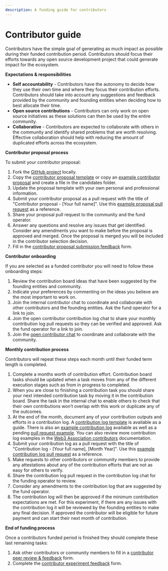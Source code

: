 ```yaml
---
description: A funding guide for contributors
---
```


# Contributor guide

Contributors have the simple goal of generating as much impact as possible during their funded contribution period. Contributors should focus their efforts towards any open source development project that could generate impact for the ecosystem.



**Expectations & responsibilities**

* **Self accountability** - Contributors have the autonomy to decide how they use their own time and where they focus their contribution efforts. Contributors should take into account any suggestions and feedback provided by the community and founding entities when deciding how to best allocate their time.
* **Open source contributions** - Contributors can only work on open source initiatives as these solutions can then be used by the entire community.
* **Collaborative** - Contributors are expected to collaborate with others in the community and identify shared problems that are worth resolving. Effective collaboration should help with reducing the amount of duplicated efforts across the ecosystem.



**Contributor proposal process**

To submit your contributor proposal:

1. Fork the [GitHub project](https://github.com/web3association/contributor-funding-experiment-example) locally.
2. Copy the [contributor proposal template](https://github.com/web3association/contributor-funding/blob/main/contributor-funding-experiment/templates/forms/contributor-proposal.md) or copy an [example contributor proposal](https://github.com/web3association/contributor-funding-experiment-example/tree/main/current-funding-round/candidates) and create a file in the candidates folder.
3. Update the proposal template with your own personal and professional information.
4. Submit your contributor proposal as a pull request with the title of "Contributor proposal - \[Your full name]". Use this [example proposal pull request](https://github.com/web3association/contributor-funding-experiment-example/pull/1) as a reference.
5. Share your proposal pull request to the community and the fund operator.&#x20;
6. Answer any questions and resolve any issues that get identified. Consider any amendments you want to make before the proposal is approved and merged. Once the proposal is merged you will be included in the contributor selection decision.
7. Fill in the [contributor proposal submission feedback](https://forms.gle/jL5K3vSq6XqusWxE9) form.



**Contributor onboarding**

If you are selected as a funded contributor you will need to follow these onboarding steps:

1. Review the contribution board ideas that have been suggested by the founding entities and community.
2. Indicate your preferences by commenting on the ideas you believe are the most important to work on.
3. Join the internal contributor chat to coordinate and collaborate with other contributors and the founding entities. Ask the fund operator for a link to join.
4. Join the open contributor contribution log chat to share your monthly contribution log pull requests so they can be verified and approved.  Ask the fund operator for a link to join.
5. Join the [open contributor chat](https://t.me/contributorfundingexample) to coordinate and collaborate with the community.



**Monthly contribution process**

Contributors will repeat these steps each month until their funded term length is completed.

1. Complete a months worth of contribution effort. Contribution board tasks should be updated when a task moves from any of the different execution stages such as from in progress to completed.
2. When you are close to finishing a contribution task you should share your next intended contribution task by moving it in the contribution board. Share the task in the internal chat to enable others to check that their own contributions won’t overlap with this work or duplicate any of the outcomes.
3. At the end of the month, document any of your contribution outputs and efforts in a contribution log. A [contribution log template](https://funding.contributors.org/contributor-funding-experiment/templates/documents/contribution-log-form) is available as a guide. There is also an [example contribution log](https://example.contributors.org/current-funding-round/funded-contributors/alice-adams/june-2024) available as well as a pending [pull request example](https://github.com/web3association/contributor-funding-experiment-example/pull/2). You can also review more contribution log examples in the [Web3 Association contributors](https://docs.web3association.co/contributors) documentation.
4. Submit your contribution log as a pull request with the title of "Contribution log - \[Your full name], \[Month Year]". Use this [example contribution log pull request](https://github.com/web3association/contributor-funding-experiment-example/pull/2) as a reference.
5. Make requests to other contributors or community members to provide any attestations about any of the contribution efforts that are not as easy for others to verify.
6. Share the contribution log pull request in the contribution log chat for the funding operator to review.
7. Consider any amendments to the contribution log that are suggested by the fund operator.
8. The contribution log will then be approved if the minimum contribution expectations are met. For this experiment, if there are any issues with the contribution log it will be reviewed by the founding entities to make any final decision. If approved the contributor will be eligible for future payment and can start their next month of contribution.



**End of funding process**

Once a contributors funded period is finished they should complete these last remaining tasks:

1. Ask other contributors or community members to fill in a [contributor peer review & feedback](https://forms.gle/AuuBHr8cJnx8fTNz8) form.
2. Complete the [contributor experiment feedback](https://forms.gle/4yZjLXy6Cq9u4H2RA) form.
